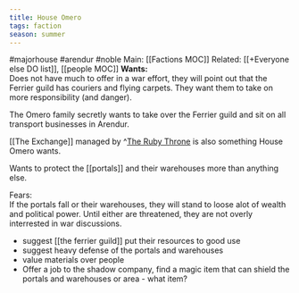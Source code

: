 ```yaml
---
title: House Omero
tags: faction
season: summer
---
```

 

#majorhouse #arendur #noble 
Main: [[Factions MOC]]
Related: [[+Everyone else DO list]], [[people MOC]]
**Wants:**  
Does not have much to offer in a war effort, they will point out that the Ferrier guild has couriers and flying carpets. They want them to take on more responsibility (and danger).

The Omero family secretly wants to take over the Ferrier guild and sit on all transport businesses in Arendur.

[[The Exchange]] managed by ^[The Ruby Throne](https://app.campaign-logger.com/logs/8150ab4a547d4cacaf711870f0be8655/tags/band/the%20ruby%20throne) is also something House Omero wants.

Wants to protect the [[portals]] and their warehouses more than anything else.

Fears:  
If the portals fall or their warehouses, they will stand to loose alot of wealth and political power. Until either are threatened, they are not overly interrested in war discussions.

-   suggest [[the ferrier guild]] put their resources to good use
-   suggest heavy defense of the portals and warehouses
-   value materials over people
-   Offer a job to the shadow company, find a magic item that can shield the portals and warehouses or area - what item?
